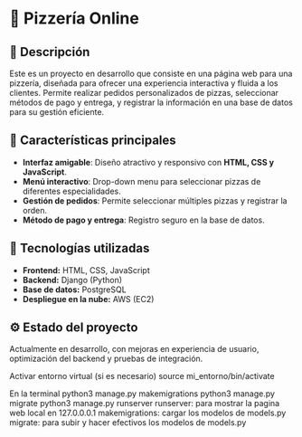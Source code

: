 # 🍕 Pizzería Online  

## 🚀 Descripción  
Este es un proyecto en desarrollo que consiste en una página web para una pizzería, diseñada para ofrecer una experiencia interactiva y fluida a los clientes. Permite realizar pedidos personalizados de pizzas, seleccionar métodos de pago y entrega, y registrar la información en una base de datos para su gestión eficiente.  

## 🔹 Características principales  
- **Interfaz amigable**: Diseño atractivo y responsivo con **HTML, CSS y JavaScript**.  
- **Menú interactivo**: Drop-down menu para seleccionar pizzas de diferentes especialidades.  
- **Gestión de pedidos**: Permite seleccionar múltiples pizzas y registrar la orden.  
- **Método de pago y entrega**: Registro seguro en la base de datos.  

## 🔹 Tecnologías utilizadas  
- **Frontend:** HTML, CSS, JavaScript  
- **Backend:** Django (Python)  
- **Base de datos:** PostgreSQL  
- **Despliegue en la nube:** AWS (EC2)  

## ⚙️ Estado del proyecto  
Actualmente en desarrollo, con mejoras en experiencia de usuario, optimización del backend y pruebas de integración.


Activar entorno virtual (si es necesario)
source mi_entorno/bin/activate

En la terminal
python3 manage.py makemigrations
python3 manage.py migrate
python3 manage.py runserver
runserver: para mostrar la pagina web local en 127.0.0.0.1
makemigrations: cargar los modelos de models.py
migrate: para subir y hacer efectivos los modelos de models.py
